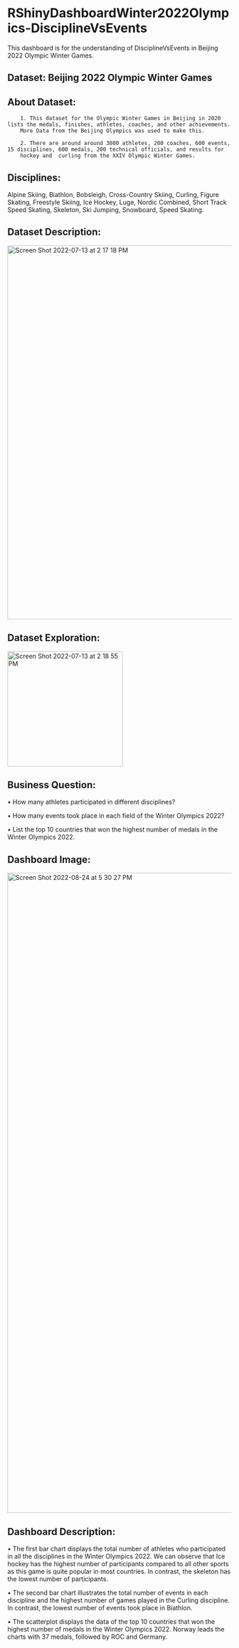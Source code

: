 # RShinyDashboardWinter2022Olympics-DisciplineVsEvents

This dashboard is for the understanding of DisciplineVsEvents in Beijing 2022 Olympic Winter Games.

## Dataset: Beijing 2022 Olympic Winter Games 

## About Dataset:

        1. This dataset for the Olympic Winter Games in Beijing in 2020 lists the medals, finishes, athletes, coaches, and other achievements. 
        More Data from the Beijing Olympics was used to make this.
      
        2. There are around around 3000 athletes, 200 coaches, 600 events, 15 disciplines, 600 medals, 200 technical officials, and results for 
        hockey and  curling from the XXIV Olympic Winter Games.
  
## Disciplines: 

Alpine Skiing, Biathlon, Bobsleigh, Cross-Country Skiing, Curling, Figure Skating, Freestyle Skiing, Ice Hockey, Luge, Nordic Combined, 
Short Track Speed Skating, Skeleton, Ski Jumping, Snowboard, Speed Skating.

## Dataset Description: 

<img width="841" alt="Screen Shot 2022-07-13 at 2 17 18 PM" src="https://user-images.githubusercontent.com/52540495/178803303-a94a84d6-38e5-43b7-ad2b-646c2e659cae.png">

## Dataset Exploration:

<img width="259" alt="Screen Shot 2022-07-13 at 2 18 55 PM" src="https://user-images.githubusercontent.com/52540495/178803465-d7cc5855-79d0-4442-aeb7-bc2a31be435a.png">

## Business Question: 

•	How many athletes participated in different disciplines?

•	How many events took place in each field of the Winter Olympics 2022?

•	List the top 10 countries that won the highest number of medals in the Winter Olympics 2022.

## Dashboard Image:

<img width="1440" alt="Screen Shot 2022-08-24 at 5 30 27 PM" src="https://user-images.githubusercontent.com/52540495/186528659-4c0c0ad4-b918-401b-a7f1-0d5c52b8dda2.png">

## Dashboard Description:

•	The first bar chart displays the total number of athletes who participated in all the disciplines in the Winter Olympics 2022. We can observe that Ice hockey has the highest number of participants compared to all other sports as this game is quite popular in most countries. In contrast, the skeleton has the lowest number of participants.

•	The second bar chart illustrates the total number of events in each discipline and the highest number of games played in the Curling discipline. In contrast, the lowest number of events took place in Biathlon. 

•	The scatterplot displays the data of the top 10 countries that won the highest number of medals in the Winter Olympics 2022. Norway leads the charts with 37 medals, followed by ROC and Germany.
